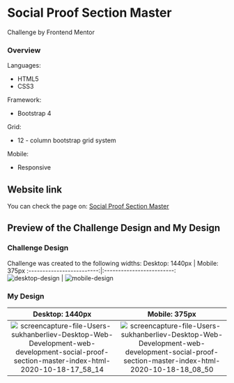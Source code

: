 # Social Proof Section Master
Challenge by Frontend Mentor
### Overview 
Languages:
* HTML5
* CSS3

Framework:
* Bootstrap 4

Grid:
* 12 - column bootstrap grid system

Mobile:
* Responsive
## Website link
You can check the page on: <a href="https://sukhanberliyev.github.io/social-proof-section-master/">Social Proof Section Master</a>
## Preview of the Challenge Design and My Design
### Challenge Design
Challenge was created to the following widths:
Desktop: 1440px             |  Mobile: 375px
:-------------------------:|:-------------------------:
![desktop-design](https://user-images.githubusercontent.com/68350747/96362836-1ff11c00-116b-11eb-804e-60d5cdbff261.jpg)  |  ![mobile-design](https://user-images.githubusercontent.com/68350747/96362914-c9381200-116b-11eb-8861-ae550521e12e.jpg)

### My Design
Desktop: 1440px             |  Mobile: 375px
:-------------------------:|:-------------------------:
![screencapture-file-Users-sukhanberliev-Desktop-Web-Development-web-development-social-proof-section-master-index-html-2020-10-18-17_58_14](https://user-images.githubusercontent.com/68350747/96363059-d7d2f900-116c-11eb-9cf9-a0b5ee8908cf.png)  |  ![screencapture-file-Users-sukhanberliev-Desktop-Web-Development-web-development-social-proof-section-master-index-html-2020-10-18-18_08_50](https://user-images.githubusercontent.com/68350747/96363106-1ec0ee80-116d-11eb-80a0-1bd5eeb7c6d1.png)
